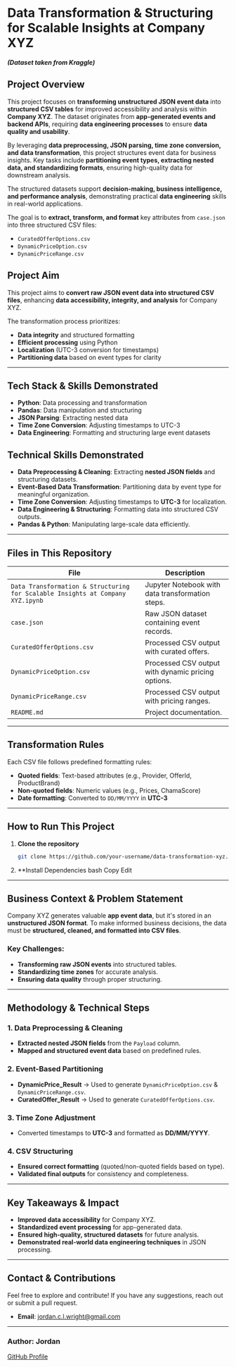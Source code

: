 
# Data Transformation & Structuring for Scalable Insights at Company XYZ 

***(Dataset taken from Kraggle)***

## Project Overview
This project focuses on **transforming unstructured JSON event data** into **structured CSV tables** for improved accessibility and analysis within **Company XYZ**. The dataset originates from **app-generated events and backend APIs**, requiring **data engineering processes** to ensure **data quality and usability**.

By leveraging **data preprocessing, JSON parsing, time zone conversion, and data transformation**, this project structures event data for business insights. Key tasks include **partitioning event types, extracting nested data, and standardizing formats**, ensuring high-quality data for downstream analysis.

The structured datasets support **decision-making, business intelligence, and performance analysis**, demonstrating practical **data engineering** skills in real-world applications.

The goal is to **extract, transform, and format** key attributes from `case.json` into three structured CSV files:
- `CuratedOfferOptions.csv`
- `DynamicPriceOption.csv`
- `DynamicPriceRange.csv`

## **Project Aim**  
This project aims to **convert raw JSON event data into structured CSV files**, enhancing **data accessibility, integrity, and analysis** for Company XYZ.

The transformation process prioritizes:
- **Data integrity** and structured formatting
- **Efficient processing** using Python
- **Localization** (UTC-3 conversion for timestamps)
- **Partitioning data** based on event types for clarity

---

## Tech Stack & Skills Demonstrated
- **Python**: Data processing and transformation
- **Pandas**: Data manipulation and structuring
- **JSON Parsing**: Extracting nested data
- **Time Zone Conversion**: Adjusting timestamps to UTC-3
- **Data Engineering**: Formatting and structuring large event datasets

## **Technical Skills Demonstrated**  
- **Data Preprocessing & Cleaning**: Extracting **nested JSON fields** and structuring datasets.  
- **Event-Based Data Transformation**: Partitioning data by event type for meaningful organization.  
- **Time Zone Conversion**: Adjusting timestamps to **UTC-3** for localization.  
- **Data Engineering & Structuring**: Formatting data into structured CSV outputs.  
- **Pandas & Python**: Manipulating large-scale data efficiently.  

---

## **Files in This Repository**  

| File                          | Description |
|--------------------------------|------------|
| `Data Transformation & Structuring for Scalable Insights at Company XYZ.ipynb` | Jupyter Notebook with data transformation steps. |
| `case.json`                    | Raw JSON dataset containing event records. |
| `CuratedOfferOptions.csv`       | Processed CSV output with curated offers. |
| `DynamicPriceOption.csv`        | Processed CSV output with dynamic pricing options. |
| `DynamicPriceRange.csv`         | Processed CSV output with pricing ranges. |
| `README.md`                     | Project documentation. |

---

## Transformation Rules
Each CSV file follows predefined formatting rules:
- **Quoted fields**: Text-based attributes (e.g., Provider, OfferId, ProductBrand)
- **Non-quoted fields**: Numeric values (e.g., Prices, ChamaScore)
- **Date formatting**: Converted to `DD/MM/YYYY` in **UTC-3**

---

## **How to Run This Project**  

1. **Clone the repository**  
   ```bash
   git clone https://github.com/your-username/data-transformation-xyz.git
2. **Install Dependencies
bash
Copy
Edit

   
---

## Business Context & Problem Statement  

Company XYZ generates valuable **app event data**, but it's stored in an **unstructured JSON format**. To make informed business decisions, the data must be **structured, cleaned, and formatted into CSV files**.  

### Key Challenges:  
- **Transforming raw JSON events** into structured tables.  
- **Standardizing time zones** for accurate analysis.  
- **Ensuring data quality** through proper structuring.  

---

## Methodology & Technical Steps  

### **1. Data Preprocessing & Cleaning**  
- **Extracted nested JSON fields** from the `Payload` column.  
- **Mapped and structured event data** based on predefined rules.  

### **2. Event-Based Partitioning**  
- **DynamicPrice_Result** → Used to generate `DynamicPriceOption.csv` & `DynamicPriceRange.csv`.  
- **CuratedOffer_Result** → Used to generate `CuratedOfferOptions.csv`.  

### **3. Time Zone Adjustment**  
- Converted timestamps to **UTC-3** and formatted as **DD/MM/YYYY**.  

### **4. CSV Structuring**  
- **Ensured correct formatting** (quoted/non-quoted fields based on type).  
- **Validated final outputs** for consistency and completeness.  

---

## Key Takeaways & Impact  

- **Improved data accessibility** for Company XYZ.  
- **Standardized event processing** for app-generated data.  
- **Ensured high-quality, structured datasets** for future analysis.  
- **Demonstrated real-world data engineering techniques** in JSON processing.  

---

## Contact & Contributions  

Feel free to explore and contribute! If you have any suggestions, reach out or submit a pull request.  

- **Email**: [jordan.c.l.wright@gmail.com](mailto:jordan.c.l.wright@gmail.com)  

---

### **Author:** Jordan  
[GitHub Profile](https://github.com/JordanConallLuthaisWright)

